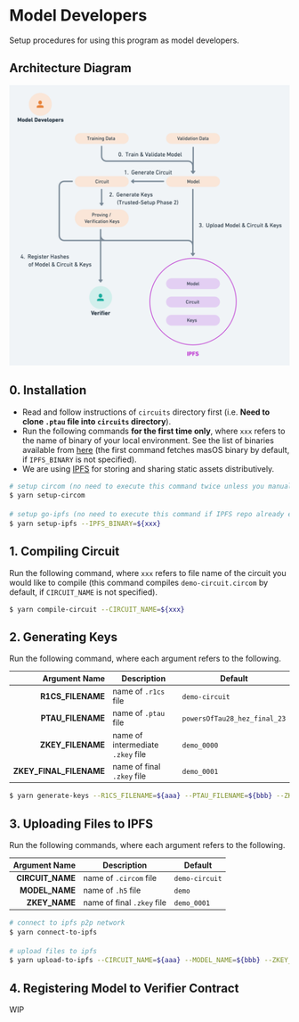 # Model Developers

Setup procedures for using this program as model developers.

## Architecture Diagram

![Model Developer](../docs/v1/arch-diagram-model-developer.png "model developer")

## 0. Installation

- Read and follow instructions of `circuits` directory first (i.e. **Need to clone `.ptau` file into `circuits` directory**).
- Run the following commands **for the first time only**, where `xxx` refers to the name of binary of your local environment. See the list of binaries available from [here](https://dist.ipfs.tech/#go-ipfs) (the first command fetches masOS binary by default, if `IPFS_BINARY` is not specified).
- We are using [IPFS](https://ipfs.tech/) for storing and sharing static assets distributively.  

```sh
# setup circom (no need to execute this command twice unless you manually deleted 'circom' directory)
$ yarn setup-circom

# setup go-ipfs (no need to execute this command if IPFS repo already exists in your environment)
$ yarn setup-ipfs --IPFS_BINARY=${xxx}
```

## 1. Compiling Circuit

Run the following command, where `xxx` refers to file name of the circuit you would like to compile (this command compiles `demo-circuit.circom` by default, if `CIRCUIT_NAME` is not specified).

```sh
$ yarn compile-circuit --CIRCUIT_NAME=${xxx}
```

## 2. Generating Keys

Run the following command, where each argument refers to the following.

| Argument Name | Description | Default |
|--------------:|-------------|---------|
| **R1CS_FILENAME** | name of `.r1cs` file | `demo-circuit` |
| **PTAU_FILENAME** | name of `.ptau` file | `powersOfTau28_hez_final_23` |
| **ZKEY_FILENAME** | name of intermediate `.zkey` file | `demo_0000` |
| **ZKEY_FINAL_FILENAME** | name of final `.zkey` file | `demo_0001` |

```sh
$ yarn generate-keys --R1CS_FILENAME=${aaa} --PTAU_FILENAME=${bbb} --ZKEY_FILENAME=${ccc} --ZKEY_FINAL_FILENAME=${ddd}
```

## 3. Uploading Files to IPFS

Run the following commands, where each argument refers to the following.

| Argument Name | Description | Default |
|--------------:|-------------|---------|
| **CIRCUIT_NAME** | name of `.circom` file | `demo-circuit` |
| **MODEL_NAME** | name of `.h5` file | `demo` |
| **ZKEY_NAME** | name of final `.zkey` file | `demo_0001` |

```sh
# connect to ipfs p2p network
$ yarn connect-to-ipfs

# upload files to ipfs
$ yarn upload-to-ipfs --CIRCUIT_NAME=${aaa} --MODEL_NAME=${bbb} --ZKEY_NAME=${ccc}
```

## 4. Registering Model to Verifier Contract

WIP
